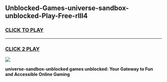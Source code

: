 
## Unblocked-Games-universe-sandbox-unblocked-Play-Free-rlll4
<h3>
<a href="https://premium76.site?title=universe-sandbox-unblocked&ref=23A">CLICK TO PLAY</a></h3>
<hr>

<h3>
<a href="https://premium76.site?title=universe-sandbox-unblocked&ref=23A">CLICK 2 PLAY</a>
  
</h3>

<a href="https://premium76.site?title=universe-sandbox-unblocked&ref=23A"><img src="https://clearcache.store/games.png"></a>


**universe-sandbox-unblocked games unblocked: Your Gateway to Fun and Accessible Online Gaming**
